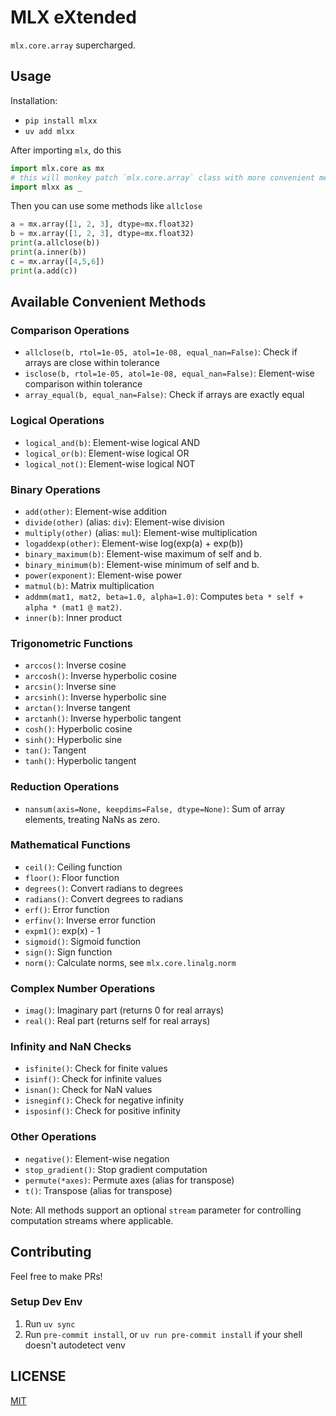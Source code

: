 # MLX eXtended

`mlx.core.array` supercharged.

## Usage

Installation:
* `pip install mlxx`
* `uv add mlxx`

After importing `mlx`, do this

```python
import mlx.core as mx
# this will monkey patch `mlx.core.array` class with more convenient methods
import mlxx as _ 
```

Then you can use some methods like `allclose`

```python
a = mx.array([1, 2, 3], dtype=mx.float32)
b = mx.array([1, 2, 3], dtype=mx.float32)
print(a.allclose(b))
print(a.inner(b))
c = mx.array([4,5,6])
print(a.add(c))
```

## Available Convenient Methods

### Comparison Operations
- `allclose(b, rtol=1e-05, atol=1e-08, equal_nan=False)`: Check if arrays are close within tolerance
- `isclose(b, rtol=1e-05, atol=1e-08, equal_nan=False)`: Element-wise comparison within tolerance
- `array_equal(b, equal_nan=False)`: Check if arrays are exactly equal

### Logical Operations
- `logical_and(b)`: Element-wise logical AND
- `logical_or(b)`: Element-wise logical OR
- `logical_not()`: Element-wise logical NOT

### Binary Operations
- `add(other)`: Element-wise addition
- `divide(other)` (alias: `div`): Element-wise division
- `multiply(other)` (alias: `mul`): Element-wise multiplication
- `logaddexp(other)`: Element-wise log(exp(a) + exp(b))
- `binary_maximum(b)`: Element-wise maximum of self and b.
- `binary_minimum(b)`: Element-wise minimum of self and b.
- `power(exponent)`: Element-wise power
- `matmul(b)`: Matrix multiplication
- `addmm(mat1, mat2, beta=1.0, alpha=1.0)`: Computes `beta * self + alpha * (mat1 @ mat2)`.
- `inner(b)`: Inner product

### Trigonometric Functions
- `arccos()`: Inverse cosine
- `arccosh()`: Inverse hyperbolic cosine
- `arcsin()`: Inverse sine
- `arcsinh()`: Inverse hyperbolic sine
- `arctan()`: Inverse tangent
- `arctanh()`: Inverse hyperbolic tangent
- `cosh()`: Hyperbolic cosine
- `sinh()`: Hyperbolic sine
- `tan()`: Tangent
- `tanh()`: Hyperbolic tangent

### Reduction Operations
- `nansum(axis=None, keepdims=False, dtype=None)`: Sum of array elements, treating NaNs as zero.

### Mathematical Functions
- `ceil()`: Ceiling function
- `floor()`: Floor function
- `degrees()`: Convert radians to degrees
- `radians()`: Convert degrees to radians
- `erf()`: Error function
- `erfinv()`: Inverse error function
- `expm1()`: exp(x) - 1
- `sigmoid()`: Sigmoid function
- `sign()`: Sign function
- `norm()`: Calculate norms, see `mlx.core.linalg.norm`

### Complex Number Operations
- `imag()`: Imaginary part (returns 0 for real arrays)
- `real()`: Real part (returns self for real arrays)

### Infinity and NaN Checks
- `isfinite()`: Check for finite values
- `isinf()`: Check for infinite values
- `isnan()`: Check for NaN values
- `isneginf()`: Check for negative infinity
- `isposinf()`: Check for positive infinity

### Other Operations
- `negative()`: Element-wise negation
- `stop_gradient()`: Stop gradient computation
- `permute(*axes)`: Permute axes (alias for transpose)
- `t()`: Transpose (alias for transpose)

Note: All methods support an optional `stream` parameter for controlling computation streams where applicable.

## Contributing

Feel free to make PRs!

### Setup Dev Env
1. Run `uv sync`
2. Run `pre-commit install`, or `uv run pre-commit install` if your shell doesn't autodetect venv

## LICENSE
[MIT](LICENSE)